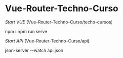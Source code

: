 # Vue-Router-Techno-Curso

*Start VUE* (Vue-Router-Techno-Curso/techo-cursos)

npm i
npm run serve

*Start API* (Vue-Router-Techno-Curso/api)

json-server --watch api.json
